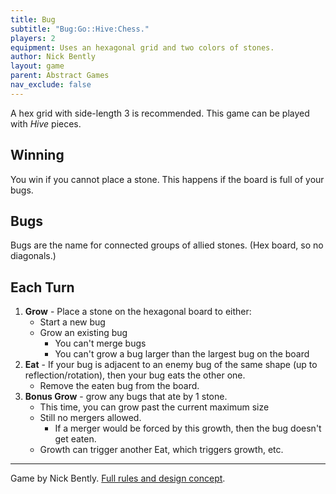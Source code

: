 ```yaml
---
title: Bug
subtitle: "Bug:Go::Hive:Chess."
players: 2
equipment: Uses an hexagonal grid and two colors of stones.
author: Nick Bently
layout: game
parent: Abstract Games
nav_exclude: false
---
```



A hex grid with side-length 3 is recommended.
This game can be played with *Hive* pieces.

## Winning
You win if you cannot place a stone. This happens if the board is full of your bugs.

## Bugs

Bugs are the name for connected groups of allied stones. (Hex board, so no diagonals.)

## Each Turn

1. **Grow** - Place a stone on the hexagonal board to either:
    - Start a new bug
    - Grow an existing bug
      - You can't merge bugs
      - You can't grow a bug larger than the largest bug on the board
2. **Eat** - If your bug is adjacent to an enemy bug of the same shape (up to reflection/rotation), then your bug eats the other one.
    - Remove the eaten bug from the board.  
3. **Bonus Grow** - grow any bugs that ate by 1 stone.
    - This time, you can grow past the current maximum size
    - Still no mergers allowed.
        - If a merger would be forced by this growth, then the bug doesn't get eaten.
    - Growth can trigger another Eat, which triggers growth, etc.


---

Game by Nick Bently.
[Full rules and design concept](https://www.nickbentley.games/bug-polyomino-perceptual-binding/).
